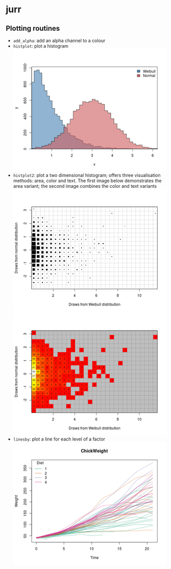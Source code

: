 jurr
====



Plotting routines
-----------------

- `add_alpha`: add an alpha channel to a colour
- `histplot`: plot a histogram   
  ![histplot example](http://github.com/djvanderlaan/jurr/raw/master/examples/histplot.png)
- `histplot2`: plot a two dimensional histogram; offers three visualisation 
  methods: area, color and text. The first image below demonstrates the area 
  variant; the second image combines the color and text variants   
  ![histplot2 example](http://github.com/djvanderlaan/jurr/raw/master/examples/histplot2_area.png)
  ![histplot2 example](http://github.com/djvanderlaan/jurr/raw/master/examples/histplot2_colour.png)
- `linesby`: plot a line for each level of a factor  
  ![linesby example](http://github.com/djvanderlaan/jurr/raw/master/examples/linesby.png)
